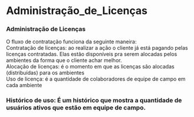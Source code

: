 # Administração\_de\_Licenças

### Administração de Licenças

O fluxo de contratação funciona da seguinte maneira:\
Contratação de licenças: ao realizar a ação o cliente já está pagando pelas licenças contratadas. Elas estão disponíveis pra serem alocadas pelos ambientes da forma que o cliente achar melhor.\
Alocação de licenças: é o momento em que as licenças são alocadas (distribuídas) para os ambientes\
Uso de licença: é a quantidade de colaboradores de equipe de campo em cada ambiente

### Histórico de uso: É um histórico que mostra a quantidade de usuários ativos que estão em equipe de campo.
